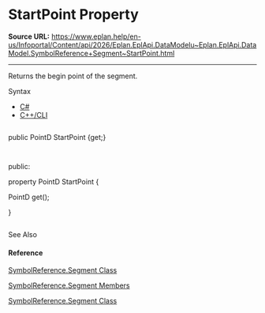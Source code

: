 # StartPoint Property

**Source URL:** https://www.eplan.help/en-us/Infoportal/Content/api/2026/Eplan.EplApi.DataModelu~Eplan.EplApi.DataModel.SymbolReference+Segment~StartPoint.html

---

Returns the begin point of the segment.

Syntax

- [C#](#i-syntax-CS)
- [C++/CLI](#i-syntax-CPP2005)

```
```
public PointD StartPoint {get;}
```
```

```
```
public:
property PointD StartPoint {
   PointD get();
}
```
```



See Also

#### Reference

[SymbolReference.Segment Class](Eplan.EplApi.DataModelu~Eplan.EplApi.DataModel.SymbolReference+Segment.html)
  
[SymbolReference.Segment Members](Eplan.EplApi.DataModelu~Eplan.EplApi.DataModel.SymbolReference+Segment_members.html)
  
[SymbolReference.Segment Class](Eplan.EplApi.DataModelu~Eplan.EplApi.DataModel.SymbolReference+Segment.html)